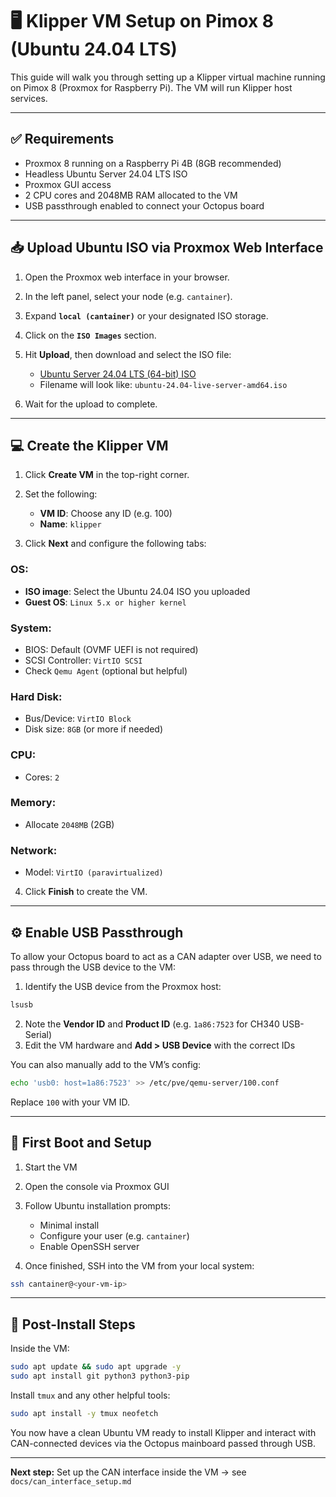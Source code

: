 # 🖥️ Klipper VM Setup on Pimox 8 (Ubuntu 24.04 LTS)

This guide will walk you through setting up a Klipper virtual machine running on Pimox 8 (Proxmox for Raspberry Pi). The VM will run Klipper host services.

---

## ✅ Requirements

* Proxmox 8 running on a Raspberry Pi 4B (8GB recommended)
* Headless Ubuntu Server 24.04 LTS ISO
* Proxmox GUI access
* 2 CPU cores and 2048MB RAM allocated to the VM
* USB passthrough enabled to connect your Octopus board

---

## 📥 Upload Ubuntu ISO via Proxmox Web Interface

1. Open the Proxmox web interface in your browser.
2. In the left panel, select your node (e.g. `cantainer`).
3. Expand **`local (cantainer)`** or your designated ISO storage.
4. Click on the **`ISO Images`** section.
5. Hit **Upload**, then download and select the ISO file:

   * [Ubuntu Server 24.04 LTS (64-bit) ISO](https://ubuntu.com/download/server)
   * Filename will look like: `ubuntu-24.04-live-server-amd64.iso`
6. Wait for the upload to complete.

---

## 💻 Create the Klipper VM

1. Click **Create VM** in the top-right corner.
2. Set the following:

   * **VM ID**: Choose any ID (e.g. 100)
   * **Name**: `klipper`
3. Click **Next** and configure the following tabs:

### OS:

* **ISO image**: Select the Ubuntu 24.04 ISO you uploaded
* **Guest OS**: `Linux 5.x or higher kernel`

### System:

* BIOS: Default (OVMF UEFI is not required)
* SCSI Controller: `VirtIO SCSI`
* Check `Qemu Agent` (optional but helpful)

### Hard Disk:

* Bus/Device: `VirtIO Block`
* Disk size: `8GB` (or more if needed)

### CPU:

* Cores: `2`

### Memory:

* Allocate `2048MB` (2GB)

### Network:

* Model: `VirtIO (paravirtualized)`

4. Click **Finish** to create the VM.

---

## ⚙️ Enable USB Passthrough

To allow your Octopus board to act as a CAN adapter over USB, we need to pass through the USB device to the VM:

1. Identify the USB device from the Proxmox host:

```bash
lsusb
```

2. Note the **Vendor ID** and **Product ID** (e.g. `1a86:7523` for CH340 USB-Serial)
3. Edit the VM hardware and **Add > USB Device** with the correct IDs

You can also manually add to the VM’s config:

```bash
echo 'usb0: host=1a86:7523' >> /etc/pve/qemu-server/100.conf
```

Replace `100` with your VM ID.

---

## 🧠 First Boot and Setup

1. Start the VM
2. Open the console via Proxmox GUI
3. Follow Ubuntu installation prompts:

   * Minimal install
   * Configure your user (e.g. `cantainer`)
   * Enable OpenSSH server
4. Once finished, SSH into the VM from your local system:

```bash
ssh cantainer@<your-vm-ip>
```

---

## 🧰 Post-Install Steps

Inside the VM:

```bash
sudo apt update && sudo apt upgrade -y
sudo apt install git python3 python3-pip
```

Install `tmux` and any other helpful tools:

```bash
sudo apt install -y tmux neofetch
```

You now have a clean Ubuntu VM ready to install Klipper and interact with CAN-connected devices via the Octopus mainboard passed through USB.

---

**Next step:** Set up the CAN interface inside the VM → see `docs/can_interface_setup.md`
